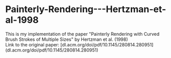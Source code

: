 # Painterly-Rendering---Hertzman-et-al-1998

This is my implementation of the paper "Painterly Rendering with Curved Brush Strokes of Multiple Sizes" by Hertzman et al. (1998)\
Link to the original paper:
[dl.acm.org/doi/pdf/10.1145/280814.280951] (dl.acm.org/doi/pdf/10.1145/280814.280951)
